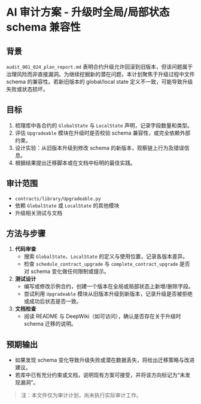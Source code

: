 # AI 审计方案 - 升级时全局/局部状态 schema 兼容性

## 背景
`audit_001_024_plan_report.md` 表明合约升级允许回滚到旧版本，但该问题属于治理风险而非直接漏洞。为继续挖掘新的潜在问题，本计划聚焦于升级过程中文件 schema 的兼容性。若新旧版本的 global/local state 定义不一致，可能导致升级失败或状态损坏。

## 目标
1. 梳理库中各合约的 `GlobalState` 与 `LocalState` 声明，记录字段数量和类型。
2. 评估 `Upgradeable` 模块在升级时是否校验 schema 兼容性，或完全依赖外部约束。
3. 设计实验：从旧版本升级到修改 schema 的新版本，观察链上行为及错误信息。
4. 根据结果提出迁移脚本或在文档中标明的最佳实践。

## 审计范围
- `contracts/library/Upgradeable.py`
- 依赖 `GlobalState` 或 `LocalState` 的其他模块
- 升级相关测试与文档

## 方法与步骤
1. **代码审查**
   - 搜索 `GlobalState`、`LocalState` 的定义与使用位置，记录各版本差异。
   - 检查 `schedule_contract_upgrade` 与 `complete_contract_upgrade` 是否对 schema 变化做任何限制或提示。
2. **测试设计**
   - 编写或修改示例合约，创建一个版本在全局或局部状态上新增/删除字段。
   - 尝试利用 `Upgradeable` 模块从旧版本升级到新版本，记录升级是否被拒绝或成功后状态是否一致。
3. **文档检查**
   - 阅读 README 与 DeepWiki（如可访问），确认是否存在关于升级时 schema 迁移的说明。

## 预期输出
- 如果发现 schema 变化导致升级失败或潜在数据丢失，将给出迁移策略与改进建议。
- 若库中已有充分约束或文档，说明现有方案可接受，并将该方向标记为“未发现漏洞”。

> 注：本文件仅为审计计划，尚未执行实际审计工作。
